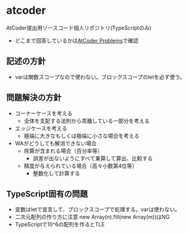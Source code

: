 # atcoder

AtCoder提出用ソースコード個人リポジトリ(TypeScriptのみ)

- どこまで回答しているかは[AtCoder Problems](https://kenkoooo.com/atcoder/#/table/taizod1024)で確認

## 記述の方針

- varは関数スコープなので使わない。ブロックスコープのletを必ず使う。

## 問題解決の方針

- コーナーケースを考える
  - 全体を支配する法則から乖離している一部分を考える
- エッジケースを考える
  - 極端に大きなもしくは極端に小さな場合を考える
- WAがどうしても解消できない場合
  - 除算が含まれる場合（百分率等）
    - 誤差が出ないようにすべて乗算して算出、比較する
  - 精度が与えられている場合（高々小数第4位等）
    - 整数化して計算する

## TypeScript固有の問題

- 変数はletで宣言して、ブロックスコープで処理する。varは使わない。
- 二次元配列の作り方に注意 new Array(n).fill(new Array(m))はNG
- TypeScriptで10^6の配列を作るとTLE
